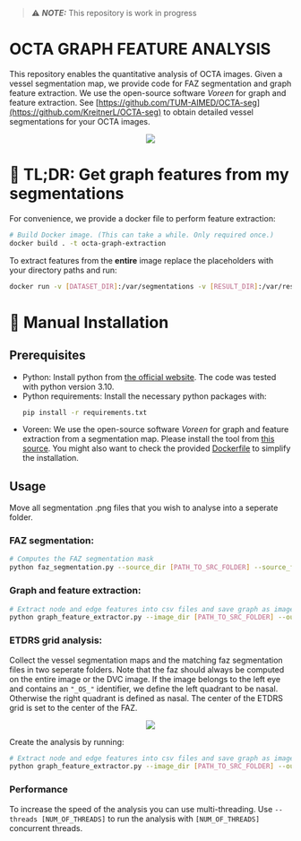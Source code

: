 > ⚠️ **_NOTE:_** This repository is work in progress
# OCTA GRAPH FEATURE ANALYSIS

This repository enables the quantitative analysis of OCTA images. Given a vessel segmentation map, we provide code for FAZ segmentation and graph feature extraction. We use the open-source software *Voreen* for graph and feature extraction. See [https://github.com/TUM-AIMED/OCTA-seg](https://github.com/KreitnerL/OCTA-seg) to obtain detailed vessel segmentations for your OCTA images.
<div style="text-align:center">
    <img src="images/graph_extraction_pipeline.png">
</div>

# 🔴 TL;DR: Get graph features from my segmentations
For convenience, we provide a docker file to perform feature extraction:
```sh
# Build Docker image. (This can take a while. Only required once.)
docker build . -t octa-graph-extraction
``` 
To extract features from the **entire** image replace the placeholders with your directory paths and run:
```sh
docker run -v [DATASET_DIR]:/var/segmentations -v [RESULT_DIR]:/var/results octa-graph-extraction normal
``` 

<!-- docker run -v /home/linus/repos/OCTA-graph-extraction/test1:/var/segmentations -v /home/linus/repos/OCTA-graph-extraction/test2:/var/segmentation octa-graph-extraction NORMAL -->
# 🔵 Manual Installation
## Prerequisites
- Python: Install python from [the official website](https://www.python.org/downloads/). The code was tested with python version 3.10.
- Python requirements: Install the necessary python packages with:
    ```sh
    pip install -r requirements.txt
    ```
- Voreen: We use the open-source software *Voreen* for graph and feature extraction from a segmentation map. Please install the tool from [this source](https://github.com/jqmcginnis/voreen_tools). You might also want to check the provided [Dockerfile](Dockerfile) to simplify the installation.




## Usage
Move all segmentation .png files that you wish to analyse into a seperate folder.

### FAZ segmentation:
```sh
# Computes the FAZ segmentation mask
python faz_segmentation.py --source_dir [PATH_TO_SRC_FOLDER] --source_files "/*.png" --output_dir [PATH_TO_RESULT_FOLDER]
```
### Graph and feature extraction:
```sh
# Extract node and edge features into csv files and save graph as image
python graph_feature_extractor.py --image_dir [PATH_TO_SRC_FOLDER] --output_dir [PATH_TO_RESULT_FOLDER] --voreen_tool_path [PATH_TO_BIN_FOLDER] --colorize_graph True
```
### ETDRS grid analysis:
Collect the vessel segmentation maps and the matching faz segmentation files in two seperate folders. Note that the faz should always be computed on the entire image or the DVC image. If the image belongs to the left eye and contains an `"_OS_"` identifier, we define the left quadrant to be nasal. Otherwise the right quadrant is defined as nasal. The center of the ETDRS grid is set to the center of the FAZ.
<div style="text-align:center">
    <img src="images/etdrs.png">
</div>

Create the analysis by running:

```sh
# Extract node and edge features into csv files and save graph as image
python graph_feature_extractor.py --image_dir [PATH_TO_SRC_FOLDER] --output_dir [PATH_TO_RESULT_FOLDER] --voreen_tool_path [PATH_TO_BIN_FOLDER] --colorize_graph True --ETDRS --faz_dir [PATH_TO_FAZ_DIR]
```

### Performance
To increase the speed of the analysis you can use multi-threading. Use `--threads [NUM_OF_THREADS]` to run the analysis with `[NUM_OF_THREADS]` concurrent threads.